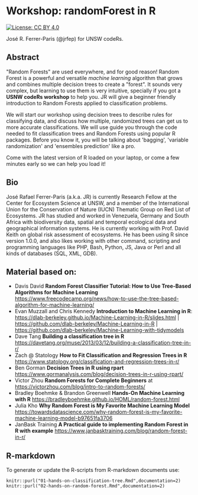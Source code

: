 # Workshop: randomForest in R

[![License: CC BY 4.0](https://img.shields.io/badge/License-CC%20BY%204.0-lightgrey.svg)](https://creativecommons.org/licenses/by/4.0/)

José R. Ferrer-Paris (@jrfep) for UNSW codeRs.

## Abstract

"Random Forests" are used everywhere, and for good reason! Random Forest is a powerful and versatile _machine learning_ algorithm that grows and combines multiple decision trees to create a "forest". It sounds very complex, but learning to use them is very intuitive, specially if you got a **USNW codeRs workshop** to help you. JR will give a beginner friendly introduction to Random Forests applied to classification problems.

We will start our workshop using decision trees to describe rules for classifying data, and discuss how multiple, randomized trees can get us to more accurate classifications. We will use guide you through the code needed to fit classification trees and Random Forests using popular R packages. Before you know it, you will be talking about 'bagging', 'variable randomization' and 'ensembles prediction' like a pro.

Come with the latest version of R loaded on your laptop, or come a few minutes early so we can help you load it!

## Bio

José Rafael Ferrer-Paris (a.k.a. JR) is currently Research Fellow at the Center for Ecosystem Science at UNSW, and a member of the International Union for the Conservation of Nature (IUCN) Thematic Group on Red List of Ecosystems. JR has studied and worked in Venezuela, Germany and South Africa with biodiversity data, spatial and temporal ecological data and geographical information systems. He is currently working with Prof. David Keith on global risk assessment of ecosystems. He has been using R since version 1.0.0, and also likes working with other command, scripting and programming languages like PHP, Bash, Python, JS, Java or Perl and all kinds of databases (SQL, XML, GDB).


## Material based on:

- Davis David **Random Forest Classifier Tutorial: How to Use Tree-Based Algorithms for Machine Learning** https://www.freecodecamp.org/news/how-to-use-the-tree-based-algorithm-for-machine-learning/
- Evan Muzzall and Chris Kennedy **Introduction to Machine Learning in R**: https://dlab-berkeley.github.io/Machine-Learning-in-R/slides.html | https://github.com/dlab-berkeley/Machine-Learning-in-R | https://github.com/dlab-berkeley/Machine-Learning-with-tidymodels
- Dave Tang **Building a classification tree in R** https://davetang.org/muse/2013/03/12/building-a-classification-tree-in-r/
- Zach @ Statology **How to Fit Classification and Regression Trees in R** https://www.statology.org/classification-and-regression-trees-in-r/
- Ben Gorman **Decision Trees in R using rpart** https://www.gormanalysis.com/blog/decision-trees-in-r-using-rpart/
- Victor Zhou **Random Forests for Complete Beginners** at https://victorzhou.com/blog/intro-to-random-forests/
- Bradley Boehmke & Brandon Greenwell **Hands-On Machine Learning with R** https://bradleyboehmke.github.io/HOML/random-forest.html
- Julia Kho **Why Random Forest is My Favorite Machine Learning Model** https://towardsdatascience.com/why-random-forest-is-my-favorite-machine-learning-model-b97651fa3706
- JanBask Training **A Practical guide to implementing Random Forest in R with example** https://www.janbasktraining.com/blog/random-forest-in-r/

## R-markdown

To generate or update the R-scripts from R-markdown documents use:

```{r}
knitr::purl("01-hands-on-classification-tree.Rmd",documentation=2)
knitr::purl("02-hands-on-random-forest.Rmd",documentation=2)
```
